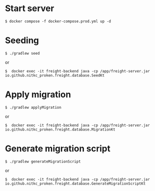 # Start server
```shell
$ docker compose -f docker-compose.prod.yml up -d
```

# Seeding
```shell
$ ./gradlew seed
```
or
```shell
$  docker exec -it freight-backend java -cp /app/freight-server.jar  io.github.nitkc_proken.freight.database.SeedKt 
```
# Apply migration
```shell
$ ./gradlew applyMigration
```
or
```shell
$  docker exec -it freight-backend java -cp /app/freight-server.jar  io.github.nitkc_proken.freight.database.MigrationKt 
```

# Generate migration script
```shell
$ ./gradlew generateMigrationScript
```

or

```shell
$  docker exec -it freight-backend java -cp /app/freight-server.jar  io.github.nitkc_proken.freight.database.GenerateMigrationScriptKt 
```